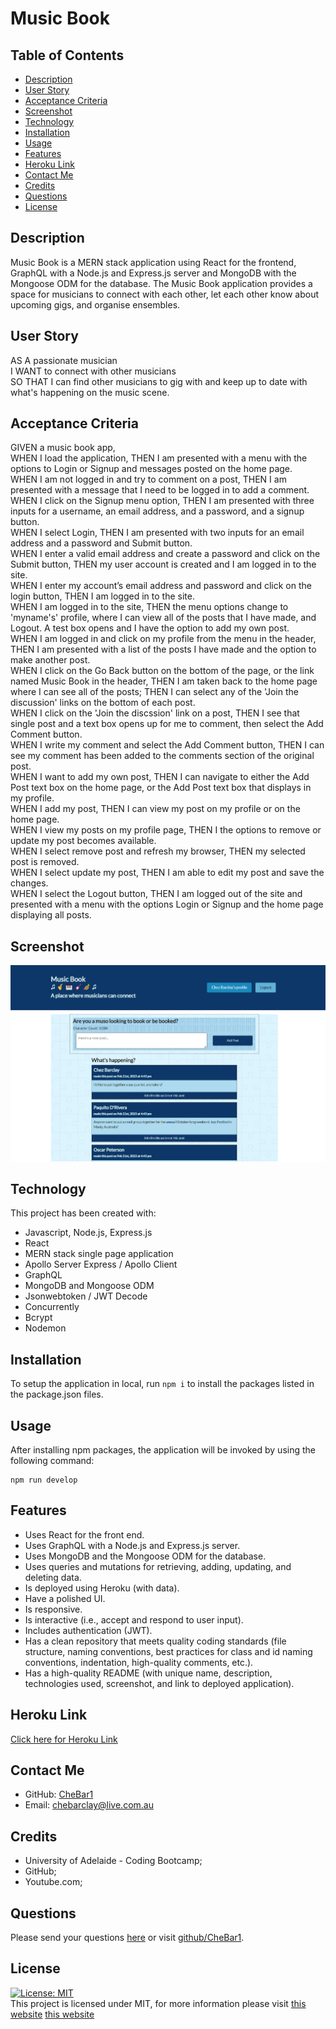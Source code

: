 <h1>Music Book</h1>
 
## Table of Contents
* [Description](#description)
* [User Story](#user-story)
* [Acceptance Criteria](#acceptance-criteria)
* [Screenshot](#screenshot)
* [Technology](#technology) 
* [Installation](#installation) 
* [Usage](#usage) 
* [Features](#features)
* [Heroku Link](#heroku-link)
* [Contact Me](#contact-me)
* [Credits](#credits) 
* [Questions](#questions)
* [License](#license)

## Description
Music Book is a MERN stack application using React for the frontend, GraphQL with a Node.js and Express.js server and MongoDB with the Mongoose ODM for the database.
The Music Book application provides a space for musicians to connect with each other, let each other know about upcoming gigs, and organise ensembles.
 
## User Story
AS A passionate musician<br>
I WANT to connect with other musicians<br>
SO THAT I can find other musicians to gig with and keep up to date with what's happening on the music scene.
 
## Acceptance Criteria
GIVEN a music book app,<br>
WHEN I load the application,
THEN I am presented with a menu with the options to Login or Signup and messages posted on the home page.<br>
WHEN I am not logged in and try to comment on a post,
THEN I am presented with a message that I need to be logged in to add a comment.<br>
WHEN I click on the Signup menu option,
THEN I am presented with three inputs for a username, an email address, and a password, and a signup button.<br>
WHEN I select Login,
THEN I am presented with two inputs for an email address and a password and Submit button.<br>
WHEN I enter a valid email address and create a password and click on the Submit button,
THEN my user account is created and I am logged in to the site.<br>
WHEN I enter my account’s email address and password and click on the login button,
THEN I am logged in to the site.<br>
WHEN I am logged in to the site,
THEN the menu options change to 'myname's' profile, where I can view all of the posts that I have made, and Logout. A test box opens and I have the option to add my own post.<br>
WHEN I am logged in and click on my profile from the menu in the header,
THEN I am presented with a list of the posts I have made and the option to make another post.<br>
WHEN I click on the Go Back button on the bottom of the page, or the link named Music Book in the header,
THEN I am taken back to the home page where I can see all of the posts;
THEN I can select any of the 'Join the discussion' links on the bottom of each post.<br>
WHEN I click on the 'Join the discssion' link on a post,
THEN I see that single post and a text box opens up for me to comment, then select the Add Comment button.<br>
WHEN I write my comment and select the Add Comment button,
THEN I can see my comment has been added to the comments section of the original post.<br>
WHEN I want to add my own post,
THEN I can navigate to either the Add Post text box on the home page, or the Add Post text box that displays in my profile.<br>
WHEN I add my post,
THEN I can view my post on my profile or on the home page.<br>
WHEN I view my posts on my profile page,
THEN I the options to remove or update my post becomes available.<br>
WHEN I select remove post and refresh my browser,
THEN my selected post is removed.<br>
WHEN I select update my post,
THEN I am able to edit my post and save the changes.<br>
WHEN I select the Logout button,
THEN I am logged out of the site and presented with a menu with the options Login or Signup and the home page displaying all posts. 

## Screenshot
![ScreenShot](./client/assets/images/project3screenShot.png)
 
## Technology
This project has been created with:
- Javascript, Node.js, Express.js
- React
- MERN stack single page application
- Apollo Server Express / Apollo Client
- GraphQL
- MongoDB and Mongoose ODM
- Jsonwebtoken / JWT Decode
- Concurrently
- Bcrypt
- Nodemon

## Installation
To setup the application in local, run `npm i` to install the packages listed in the package.json files. 

## Usage
After installing npm packages, the application will be invoked by using the following command:
```
npm run develop
```

## Features
* Uses React for the front end.​
* Uses GraphQL with a Node.js and Express.js server.​
* Uses MongoDB and the Mongoose ODM for the database.​
* Uses queries and mutations for retrieving, adding, updating, and deleting data.​
* Is deployed using Heroku (with data).​
* Have a polished UI.​
* Is responsive.​
* Is interactive (i.e., accept and respond to user input).​
* Includes authentication (JWT).​ 
* Has a clean repository that meets quality coding standards (file structure, naming conventions, best practices for class and id naming conventions, indentation, high-quality comments, etc.).​
* Has a high-quality README (with unique name, description, technologies used, screenshot, and link to deployed application).

## Heroku Link
[Click here for Heroku Link]( )
 
## Contact Me
* GitHub: [CheBar1](https://github.com/CheBar1)
* Email: chebarclay@live.com.au

## Credits
* University of Adelaide - Coding Bootcamp;
* GitHub;
* Youtube.com;
 
## Questions
Please send your questions [here](mailto:chebarclay@live.com.au) or visit [github/CheBar1](https://github.com/CheBar1).

## License
[![License: MIT](https://img.shields.io/badge/License-MIT-yellow.svg)](https://opensource.org/licenses/MIT) <br>
This project is licensed under MIT, for more information please visit [this website](https://opensource.org/licenses/MIT)
[this website](https://opensource.org/licenses/MIT)